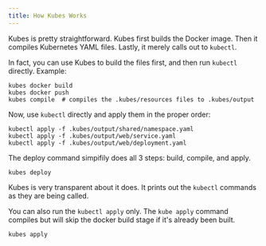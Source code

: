 ```yaml
---
title: How Kubes Works
---
```


Kubes is pretty straightforward. Kubes first builds the Docker image. Then it compiles Kubernetes YAML files. Lastly, it merely calls out to `kubectl`.

In fact, you can use Kubes to build the files first, and then run `kubectl` directly. Example:

    kubes docker build
    kubes docker push
    kubes compile  # compiles the .kubes/resources files to .kubes/output

Now, use `kubectl` directly and apply them in the proper order:

    kubectl apply -f .kubes/output/shared/namespace.yaml
    kubectl apply -f .kubes/output/web/service.yaml
    kubectl apply -f .kubes/output/web/deployment.yaml

The deploy command simpifily does all 3 steps: build, compile, and apply.

    kubes deploy

Kubes is very transparent about it does.  It prints out the `kubectl` commands as they are being called.

You can also run the `kubectl apply` only. The `kube apply` command compiles but will skip the docker build stage if it's already been built.

    kubes apply

